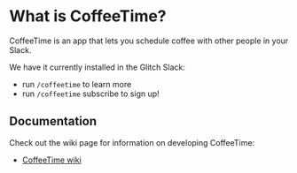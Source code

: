 # What is CoffeeTime?

CoffeeTime is an app that lets you schedule coffee with other people in your Slack. 

We have it currently installed in the Glitch Slack:
- run `/coffeetime` to learn more
- run `/coffeetime` subscribe to sign up!

## Documentation

Check out the wiki page for information on developing CoffeeTime:
- [CoffeeTime wiki](https://github.com/glitchdotcom/coffeetime/wiki)

